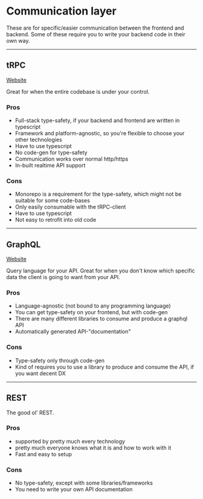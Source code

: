 # Communication layer

These are for specific/easier communication between the frontend and backend. Some of these require you to write your backend code in their own way.

---

## tRPC

[Website](https://trpc.io/)

Great for when the entire codebase is under your control.

### Pros

-   Full-stack type-safety, if your backend and frontend are written in typescript
-   Framework and platform-agnostic, so you're flexible to choose your other technologies
-   Have to use typescript
-   No code-gen for type-safety
-   Communication works over normal http/https
-   In-built realtime API support

### Cons

-   Monorepo is a requirement for the type-safety, which might not be suitable for some code-bases
-   Only easily consumable with the tRPC-client
-   Have to use typescript
-   Not easy to retrofit into old code

---

## GraphQL

[Website](https://graphql.org/)

Query language for your API. Great for when you don't know which specific data the client is going to want from your API.

### Pros

-   Language-agnostic (not bound to any programming language)
-   You can get type-safety on your frontend, but with code-gen
-   There are many different libraries to consume and produce a graphql API
-   Automatically generated API-"documentation"

### Cons

-   Type-safety only through code-gen
-   Kind of requires you to use a library to produce and consume the API, if you want decent DX

---

## REST

The good ol' REST.

### Pros

-   supported by pretty much every technology
-   pretty much everyone knows what it is and how to work with it
-   Fast and easy to setup

### Cons

-   No type-safety, except with some libraries/frameworks
-   You need to write your own API documentation
